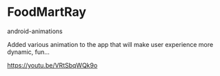 # FoodMartRay
android-animations

Added various animation to the app that will make user experience more dynamic, fun...

https://youtu.be/VRtSbqWQk9o
